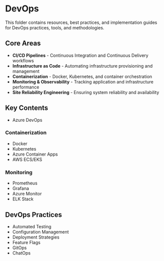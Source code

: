 # DevOps

This folder contains resources, best practices, and implementation guides for DevOps practices, tools, and methodologies.

## Core Areas

- **CI/CD Pipelines** - Continuous Integration and Continuous Delivery workflows
- **Infrastructure as Code** - Automating infrastructure provisioning and management
- **Containerization** - Docker, Kubernetes, and container orchestration
- **Monitoring & Observability** - Tracking application and infrastructure performance
- **Site Reliability Engineering** - Ensuring system reliability and availability

## Key Contents

- Azure DevOps

### Containerization
- Docker
- Kubernetes
- Azure Container Apps
- AWS ECS/EKS

### Monitoring
- Prometheus
- Grafana
- Azure Monitor
- ELK Stack

## DevOps Practices

- Automated Testing
- Configuration Management
- Deployment Strategies
- Feature Flags
- GitOps
- ChatOps